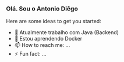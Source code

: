 ### Olá. Sou o Antonio Diêgo

Here are some ideas to get you started:

- 🔭 Atualmente trabalho com Java (Backend)
- 🌱 Estou aprendendo Docker
- 📫 How to reach me: ...
- ⚡ Fun fact: ...
